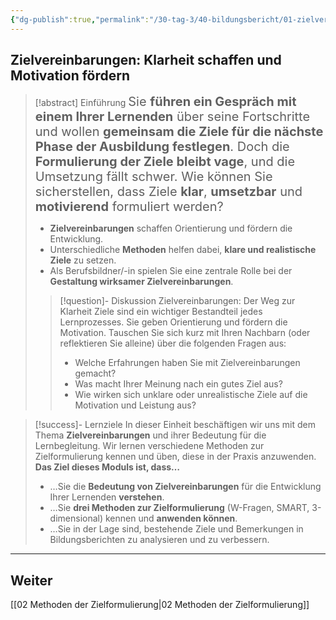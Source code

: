 ```yaml
---
{"dg-publish":true,"permalink":"/30-tag-3/40-bildungsbericht/01-zielvereinbarungen/"}
---
```



## Zielvereinbarungen: Klarheit schaffen und Motivation fördern

>[!abstract] Einführung
><span style="font-size: 20px;">Sie **führen ein Gespräch mit einem Ihrer Lernenden** über seine Fortschritte und wollen **gemeinsam die Ziele für die nächste Phase der Ausbildung festlegen**. Doch die **Formulierung der Ziele bleibt vage**, und die Umsetzung fällt schwer. Wie können Sie sicherstellen, dass Ziele **klar**, **umsetzbar** und **motivierend** formuliert werden?</span>
>* **Zielvereinbarungen** schaffen Orientierung und fördern die Entwicklung.
>* Unterschiedliche **Methoden** helfen dabei, **klare und realistische Ziele** zu setzen.
>* Als Berufsbildner/-in spielen Sie eine zentrale Rolle bei der **Gestaltung wirksamer Zielvereinbarungen**.
>
>>[!question]- Diskussion Zielvereinbarungen: Der Weg zur Klarheit
>>Ziele sind ein wichtiger Bestandteil jedes Lernprozesses. Sie geben Orientierung und fördern die Motivation. Tauschen Sie sich kurz mit Ihren Nachbarn (oder reflektieren Sie alleine) über die folgenden Fragen aus:
>>* Welche Erfahrungen haben Sie mit Zielvereinbarungen gemacht?
>>* Was macht Ihrer Meinung nach ein gutes Ziel aus?
>>* Wie wirken sich unklare oder unrealistische Ziele auf die Motivation und Leistung aus?

>[!success]- Lernziele
>In dieser Einheit beschäftigen wir uns mit dem Thema **Zielvereinbarungen** und ihrer Bedeutung für die Lernbegleitung. Wir lernen verschiedene Methoden zur Zielformulierung kennen und üben, diese in der Praxis anzuwenden.
>**Das Ziel dieses Moduls ist, dass…**
>* …Sie die **Bedeutung von Zielvereinbarungen** für die Entwicklung Ihrer Lernenden **verstehen**.
>* …Sie **drei Methoden zur Zielformulierung** (W-Fragen, SMART, 3-dimensional) kennen und **anwenden können**.
>* …Sie in der Lage sind, bestehende Ziele und Bemerkungen in Bildungsberichten zu analysieren und zu verbessern.

---
## Weiter
[[02 Methoden der Zielformulierung\|02 Methoden der Zielformulierung]]
